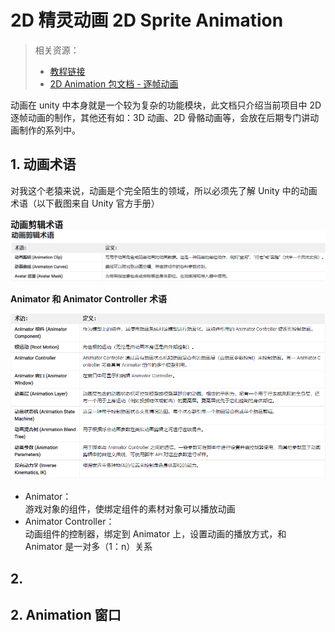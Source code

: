 # 2D 精灵动画 2D Sprite Animation

> 相关资源：
>
> - [教程链接](https://learn.unity.com/tutorial/jing-ling-dong-hua?uv=2020.3&projectId=5facf921edbc2a2003a58d3a)
> - [2D Animation 包文档 - 逐帧动画](https://docs.unity3d.com/Packages/com.unity.2d.animation@7.0/manual/FFanimation.html)

动画在 unity 中本身就是一个较为复杂的功能模块，此文档只介绍当前项目中 2D 逐帧动画的制作，其他还有如：3D 动画、2D 骨骼动画等，会放在后期专门讲动画制作的系列中。

## 1. 动画术语

对我这个老猿来说，动画是个完全陌生的领域，所以必须先了解 Unity 中的动画术语（以下截图来自 Unity 官方手册）

**动画剪辑术语**
![](../../../imgs/unity_animation_01.png)

**Animator 和 Animator Controller 术语**

![](../../../imgs/unity_animation_02.png)

- Animator：  
   游戏对象的组件，使绑定组件的素材对象可以播放动画
- Animator Controller：  
  动画组件的控制器，绑定到 Animator 上，设置动画的播放方式，和 Animator 是一对多（1：n）关系

## 2.

## 2. Animation 窗口
